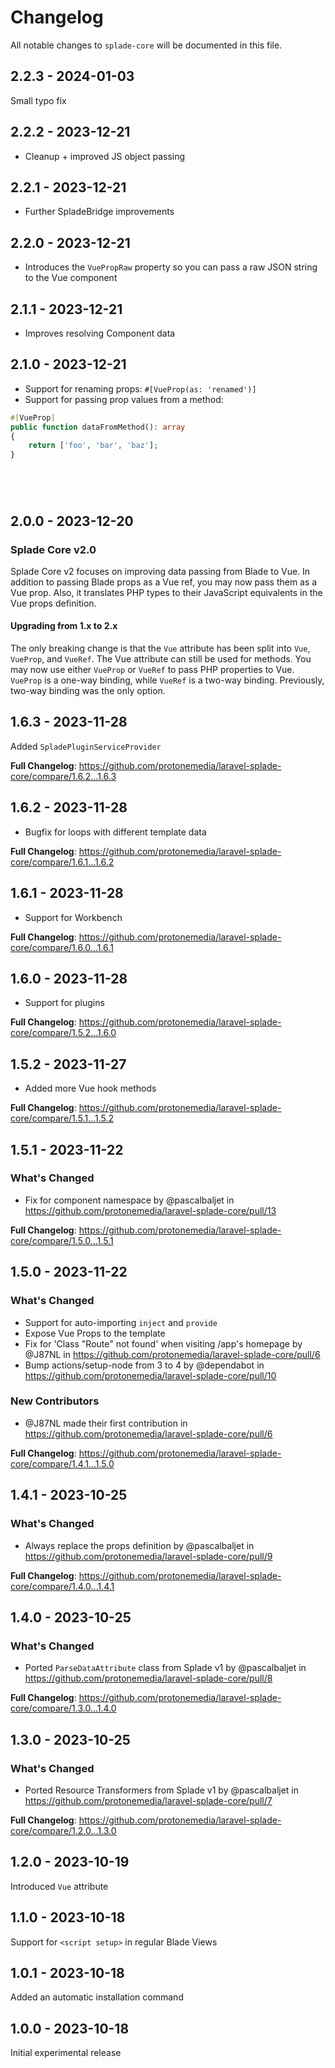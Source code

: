 # Changelog

All notable changes to `splade-core` will be documented in this file.

## 2.2.3 - 2024-01-03

Small typo fix

## 2.2.2 - 2023-12-21

* Cleanup + improved JS object passing

## 2.2.1 - 2023-12-21

* Further SpladeBridge improvements

## 2.2.0 - 2023-12-21

* Introduces the `VuePropRaw` property so you can pass a raw JSON string to the Vue component

## 2.1.1 - 2023-12-21

* Improves resolving Component data

## 2.1.0 - 2023-12-21

* Support for renaming props: `#[VueProp(as: 'renamed')]`
* Support for passing prop values from a method:

```php
#[VueProp]
public function dataFromMethod(): array
{
    return ['foo', 'bar', 'baz'];
}






```
## 2.0.0 - 2023-12-20

### Splade Core v2.0

Splade Core v2 focuses on improving data passing from Blade to Vue. In addition to passing Blade props as a Vue ref, you may now pass them as a Vue prop. Also, it translates PHP types to their JavaScript equivalents in the Vue props definition.

#### Upgrading from 1.x to 2.x

The only breaking change is that the `Vue` attribute has been split into `Vue`, `VueProp`, and `VueRef`. The Vue attribute can still be used for methods. You may now use either `VueProp` or `VueRef` to pass PHP properties to Vue. `VueProp` is a one-way binding, while `VueRef` is a two-way binding. Previously, two-way binding was the only option.

## 1.6.3 - 2023-11-28

Added `SpladePluginServiceProvider`

**Full Changelog**: https://github.com/protonemedia/laravel-splade-core/compare/1.6.2...1.6.3

## 1.6.2 - 2023-11-28

* Bugfix for loops with different template data

**Full Changelog**: https://github.com/protonemedia/laravel-splade-core/compare/1.6.1...1.6.2

## 1.6.1 - 2023-11-28

* Support for Workbench

**Full Changelog**: https://github.com/protonemedia/laravel-splade-core/compare/1.6.0...1.6.1

## 1.6.0 - 2023-11-28

* Support for plugins

**Full Changelog**: https://github.com/protonemedia/laravel-splade-core/compare/1.5.2...1.6.0

## 1.5.2 - 2023-11-27

* Added more Vue hook methods

**Full Changelog**: https://github.com/protonemedia/laravel-splade-core/compare/1.5.1...1.5.2

## 1.5.1 - 2023-11-22

### What's Changed

- Fix for component namespace by @pascalbaljet in https://github.com/protonemedia/laravel-splade-core/pull/13

**Full Changelog**: https://github.com/protonemedia/laravel-splade-core/compare/1.5.0...1.5.1

## 1.5.0 - 2023-11-22

### What's Changed

- Support for auto-importing `inject` and `provide`
- Expose Vue Props to the template
- Fix for 'Class "Route" not found' when visiting /app's homepage by @J87NL in https://github.com/protonemedia/laravel-splade-core/pull/6
- Bump actions/setup-node from 3 to 4 by @dependabot in https://github.com/protonemedia/laravel-splade-core/pull/10

### New Contributors

- @J87NL made their first contribution in https://github.com/protonemedia/laravel-splade-core/pull/6

**Full Changelog**: https://github.com/protonemedia/laravel-splade-core/compare/1.4.1...1.5.0

## 1.4.1 - 2023-10-25

### What's Changed

- Always replace the props definition by @pascalbaljet in https://github.com/protonemedia/laravel-splade-core/pull/9

**Full Changelog**: https://github.com/protonemedia/laravel-splade-core/compare/1.4.0...1.4.1

## 1.4.0 - 2023-10-25

### What's Changed

- Ported `ParseDataAttribute` class from Splade v1 by @pascalbaljet in https://github.com/protonemedia/laravel-splade-core/pull/8

**Full Changelog**: https://github.com/protonemedia/laravel-splade-core/compare/1.3.0...1.4.0

## 1.3.0 - 2023-10-25

### What's Changed

- Ported Resource Transformers from Splade v1 by @pascalbaljet in https://github.com/protonemedia/laravel-splade-core/pull/7

**Full Changelog**: https://github.com/protonemedia/laravel-splade-core/compare/1.2.0...1.3.0

## 1.2.0 - 2023-10-19

Introduced `Vue` attribute

## 1.1.0 - 2023-10-18

Support for `<script setup>` in regular Blade Views

## 1.0.1 - 2023-10-18

Added an automatic installation command

## 1.0.0 - 2023-10-18

Initial experimental release
